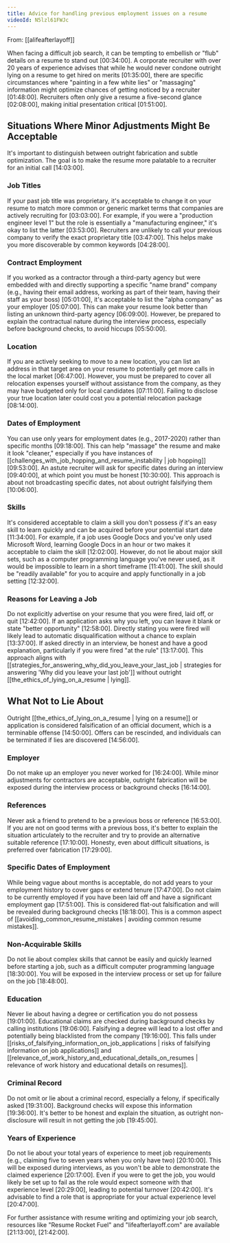 ```yaml
---
title: Advice for handling previous employment issues on a resume
videoId: N5lzl61FWJc
---
```


From: [[alifeafterlayoff]] <br/> 

When facing a difficult job search, it can be tempting to embellish or "flub" details on a resume to stand out <a class="yt-timestamp" data-t="00:34:00">[00:34:00]</a>. A corporate recruiter with over 20 years of experience advises that while he would never condone outright lying on a resume to get hired on merits <a class="yt-timestamp" data-t="01:35:00">[01:35:00]</a>, there are specific circumstances where "painting in a few white lies" or "massaging" information might optimize chances of getting noticed by a recruiter <a class="yt-timestamp" data-t="01:48:00">[01:48:00]</a>. Recruiters often only give a resume a five-second glance <a class="yt-timestamp" data-t="02:08:00">[02:08:00]</a>, making initial presentation critical <a class="yt-timestamp" data-t="01:51:00">[01:51:00]</a>.

## Situations Where Minor Adjustments Might Be Acceptable

It's important to distinguish between outright fabrication and subtle optimization. The goal is to make the resume more palatable to a recruiter for an initial call <a class="yt-timestamp" data-t="14:03:00">[14:03:00]</a>.

### Job Titles
If your past job title was proprietary, it's acceptable to change it on your resume to match more common or generic market terms that companies are actively recruiting for <a class="yt-timestamp" data-t="03:03:00">[03:03:00]</a>. For example, if you were a "production engineer level 1" but the role is essentially a "manufacturing engineer," it's okay to list the latter <a class="yt-timestamp" data-t="03:53:00">[03:53:00]</a>. Recruiters are unlikely to call your previous company to verify the exact proprietary title <a class="yt-timestamp" data-t="03:47:00">[03:47:00]</a>. This helps make you more discoverable by common keywords <a class="yt-timestamp" data-t="04:28:00">[04:28:00]</a>.

### Contract Employment
If you worked as a contractor through a third-party agency but were embedded with and directly supporting a specific "name brand" company (e.g., having their email address, working as part of their team, having their staff as your boss) <a class="yt-timestamp" data-t="05:01:00">[05:01:00]</a>, it's acceptable to list the "alpha company" as your employer <a class="yt-timestamp" data-t="05:07:00">[05:07:00]</a>. This can make your resume look better than listing an unknown third-party agency <a class="yt-timestamp" data-t="06:09:00">[06:09:00]</a>. However, be prepared to explain the contractual nature during the interview process, especially before background checks, to avoid hiccups <a class="yt-timestamp" data-t="05:50:00">[05:50:00]</a>.

### Location
If you are actively seeking to move to a new location, you can list an address in that target area on your resume to potentially get more calls in the local market <a class="yt-timestamp" data-t="06:47:00">[06:47:00]</a>. However, you must be prepared to cover all relocation expenses yourself without assistance from the company, as they may have budgeted only for local candidates <a class="yt-timestamp" data-t="07:11:00">[07:11:00]</a>. Failing to disclose your true location later could cost you a potential relocation package <a class="yt-timestamp" data-t="08:14:00">[08:14:00]</a>.

### Dates of Employment
You can use only years for employment dates (e.g., 2017-2020) rather than specific months <a class="yt-timestamp" data-t="09:18:00">[09:18:00]</a>. This can help "massage" the resume and make it look "cleaner," especially if you have instances of [[challenges_with_job_hopping_and_resume_instability | job hopping]] <a class="yt-timestamp" data-t="09:53:00">[09:53:00]</a>. An astute recruiter will ask for specific dates during an interview <a class="yt-timestamp" data-t="09:40:00">[09:40:00]</a>, at which point you must be honest <a class="yt-timestamp" data-t="10:30:00">[10:30:00]</a>. This approach is about not broadcasting specific dates, not about outright falsifying them <a class="yt-timestamp" data-t="10:06:00">[10:06:00]</a>.

### Skills
It's considered acceptable to claim a skill you don't possess *if* it's an easy skill to learn quickly and can be acquired before your potential start date <a class="yt-timestamp" data-t="11:34:00">[11:34:00]</a>. For example, if a job uses Google Docs and you've only used Microsoft Word, learning Google Docs in an hour or two makes it acceptable to claim the skill <a class="yt-timestamp" data-t="12:02:00">[12:02:00]</a>. However, do not lie about major skill sets, such as a computer programming language you've never used, as it would be impossible to learn in a short timeframe <a class="yt-timestamp" data-t="11:41:00">[11:41:00]</a>. The skill should be "readily available" for you to acquire and apply functionally in a job setting <a class="yt-timestamp" data-t="12:32:00">[12:32:00]</a>.

### Reasons for Leaving a Job
Do not explicitly advertise on your resume that you were fired, laid off, or quit <a class="yt-timestamp" data-t="12:42:00">[12:42:00]</a>. If an application asks why you left, you can leave it blank or state "better opportunity" <a class="yt-timestamp" data-t="12:58:00">[12:58:00]</a>. Directly stating you were fired will likely lead to automatic disqualification without a chance to explain <a class="yt-timestamp" data-t="13:37:00">[13:37:00]</a>. If asked directly in an interview, be honest and have a good explanation, particularly if you were fired "at the rule" <a class="yt-timestamp" data-t="13:17:00">[13:17:00]</a>. This approach aligns with [[strategies_for_answering_why_did_you_leave_your_last_job | strategies for answering 'Why did you leave your last job']] without outright [[the_ethics_of_lying_on_a_resume | lying]].

## What Not to Lie About

Outright [[the_ethics_of_lying_on_a_resume | lying on a resume]] or application is considered falsification of an official document, which is a terminable offense <a class="yt-timestamp" data-t="14:50:00">[14:50:00]</a>. Offers can be rescinded, and individuals can be terminated if lies are discovered <a class="yt-timestamp" data-t="14:56:00">[14:56:00]</a>.

### Employer
Do not make up an employer you never worked for <a class="yt-timestamp" data-t="16:24:00">[16:24:00]</a>. While minor adjustments for contractors are acceptable, outright fabrication will be exposed during the interview process or background checks <a class="yt-timestamp" data-t="16:14:00">[16:14:00]</a>.

### References
Never ask a friend to pretend to be a previous boss or reference <a class="yt-timestamp" data-t="16:53:00">[16:53:00]</a>. If you are not on good terms with a previous boss, it's better to explain the situation articulately to the recruiter and try to provide an alternative suitable reference <a class="yt-timestamp" data-t="17:10:00">[17:10:00]</a>. Honesty, even about difficult situations, is preferred over fabrication <a class="yt-timestamp" data-t="17:29:00">[17:29:00]</a>.

### Specific Dates of Employment
While being vague about months is acceptable, do not add years to your employment history to cover gaps or extend tenure <a class="yt-timestamp" data-t="17:47:00">[17:47:00]</a>. Do not claim to be currently employed if you have been laid off and have a significant employment gap <a class="yt-timestamp" data-t="17:51:00">[17:51:00]</a>. This is considered flat-out falsification and will be revealed during background checks <a class="yt-timestamp" data-t="18:18:00">[18:18:00]</a>. This is a common aspect of [[avoiding_common_resume_mistakes | avoiding common resume mistakes]].

### Non-Acquirable Skills
Do not lie about complex skills that cannot be easily and quickly learned before starting a job, such as a difficult computer programming language <a class="yt-timestamp" data-t="18:30:00">[18:30:00]</a>. You will be exposed in the interview process or set up for failure on the job <a class="yt-timestamp" data-t="18:48:00">[18:48:00]</a>.

### Education
Never lie about having a degree or certification you do not possess <a class="yt-timestamp" data-t="19:01:00">[19:01:00]</a>. Educational claims are checked during background checks by calling institutions <a class="yt-timestamp" data-t="19:06:00">[19:06:00]</a>. Falsifying a degree will lead to a lost offer and potentially being blacklisted from the company <a class="yt-timestamp" data-t="19:16:00">[19:16:00]</a>. This falls under [[risks_of_falsifying_information_on_job_applications | risks of falsifying information on job applications]] and [[relevance_of_work_history_and_educational_details_on_resumes | relevance of work history and educational details on resumes]].

### Criminal Record
Do not omit or lie about a criminal record, especially a felony, if specifically asked <a class="yt-timestamp" data-t="19:31:00">[19:31:00]</a>. Background checks will expose this information <a class="yt-timestamp" data-t="19:36:00">[19:36:00]</a>. It's better to be honest and explain the situation, as outright non-disclosure will result in not getting the job <a class="yt-timestamp" data-t="19:45:00">[19:45:00]</a>.

### Years of Experience
Do not lie about your total years of experience to meet job requirements (e.g., claiming five to seven years when you only have two) <a class="yt-timestamp" data-t="20:10:00">[20:10:00]</a>. This will be exposed during interviews, as you won't be able to demonstrate the claimed experience <a class="yt-timestamp" data-t="20:17:00">[20:17:00]</a>. Even if you were to get the job, you would likely be set up to fail as the role would expect someone with that experience level <a class="yt-timestamp" data-t="20:29:00">[20:29:00]</a>, leading to potential turnover <a class="yt-timestamp" data-t="20:42:00">[20:42:00]</a>. It's advisable to find a role that is appropriate for your actual experience level <a class="yt-timestamp" data-t="20:47:00">[20:47:00]</a>.

For further assistance with resume writing and optimizing your job search, resources like "Resume Rocket Fuel" and "lifeafterlayoff.com" are available <a class="yt-timestamp" data-t="21:13:00">[21:13:00]</a>, <a class="yt-timestamp" data-t="21:42:00">[21:42:00]</a>.
